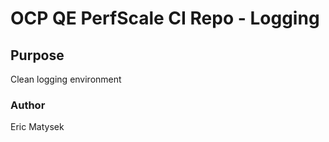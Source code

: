 # OCP QE PerfScale CI Repo - Logging


## Purpose
Clean logging environment


### Author
Eric Matysek

